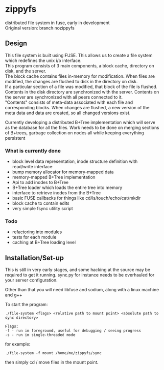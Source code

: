 # zippyfs
distributed file system in fuse, early in development    
Original version: branch nozippyfs
## Design
This file system is built using FUSE. This allows us to create a file system which redefines the unix i/o interface.  
This program consists of 3 main components, a block cache, directory on disk, and the server.  
The block cache contains files in-memory for modification. When files are modified, the changes are flushed to disk in the directory on disk.  
If a particular section of a file was modified, that block of the file is flushed.  
Contents in the disk directory are synchronized with the server. Contents on the server are synchronized with all peers connected to it.  
"Contents" consists of meta-data associated with each file and corresponding blocks. When changes are flushed, a new version of the meta data and data are created, so all changed versions exist.  

Currently developing a distributed B+Tree implementation which will serve as the database for all the files. Work needs to be done on merging sections of B+trees, garbage collection on nodes all while keeping everything persistent  

### What is currently done
- block level data representation, inode structure definition with read/write interface
- bump memory allocator for memory-mapped data
- memory-mapped B+Tree implementation
- Api to add inodes to B+Tree
- B+Tree loader which loads the entire tree into memory
- interface to retrieve inodes from the B+Tree
- basic FUSE callbacks for things like cd/ls/touch/echo/cat/mkdir
- block cache to contain edits
- very simple fsync utility script
### Todo
- refactoring into modules
- tests for each module
- caching at B+Tree loading level
## Installation/Set-up
This is still in very early stages, and some hacking at the source may be required to get it running. sync.py for instance needs to be overhauled for your server configuration.  

Other than that you will need libfuse and sodium, along with a linux machine and g++  

To start the program:  
```
./file-system <flags> <relative path to mount point> <absolute path to sync directory>

Flags:
-f - run in foreground, useful for debugging / seeing progress
-s - run in single-threaded mode
```

for example:

 ```
 ./file-system -f mount /home/me/zippyfs/sync
 ```

then simply cd / move files in the mount point.
 

